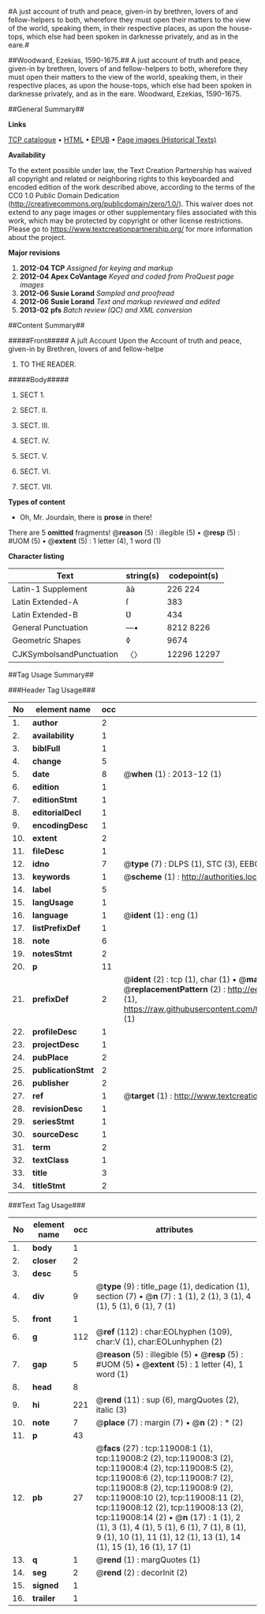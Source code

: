 #A just account of truth and peace, given-in by brethren, lovers of and fellow-helpers to both, wherefore they must open their matters to the view of the world, speaking them, in their respective places, as upon the house-tops, which else had been spoken in darknesse privately, and as in the eare.#

##Woodward, Ezekias, 1590-1675.##
A just account of truth and peace, given-in by brethren, lovers of and fellow-helpers to both, wherefore they must open their matters to the view of the world, speaking them, in their respective places, as upon the house-tops, which else had been spoken in darknesse privately, and as in the eare.
Woodward, Ezekias, 1590-1675.

##General Summary##

**Links**

[TCP catalogue](http://www.ota.ox.ac.uk/tcp/)  • 
[HTML](http://tei.it.ox.ac.uk/tcp/Texts-HTML/free/A96/A96895.html)  • 
[EPUB](http://tei.it.ox.ac.uk/tcp/Texts-EPUB/free/A96/A96895.epub) • 
[Page images (Historical Texts)](https://historicaltexts.jisc.ac.uk/eebo-99866724e)

**Availability**

To the extent possible under law, the Text Creation Partnership has waived all copyright and related or neighboring rights to this keyboarded and encoded edition of the work described above, according to the terms of the CC0 1.0 Public Domain Dedication (http://creativecommons.org/publicdomain/zero/1.0/). This waiver does not extend to any page images or other supplementary files associated with this work, which may be protected by copyright or other license restrictions. Please go to https://www.textcreationpartnership.org/ for more information about the project.

**Major revisions**

1. __2012-04__ __TCP__ *Assigned for keying and markup*
1. __2012-04__ __Apex CoVantage__ *Keyed and coded from ProQuest page images*
1. __2012-06__ __Susie Lorand__ *Sampled and proofread*
1. __2012-06__ __Susie Lorand__ *Text and markup reviewed and edited*
1. __2013-02__ __pfs__ *Batch review (QC) and XML conversion*

##Content Summary##

#####Front#####
A juſt Account Upon the Account of truth and peace, given-in by Brethren, lovers of and fellow-helpe
1. TO THE READER.

#####Body#####

1. SECT 1.

1. SECT. II.

1. SECT. III.

1. SECT. IV.

1. SECT. V.

1. SECT. VI.

1. SECT. VII.

**Types of content**

  * Oh, Mr. Jourdain, there is **prose** in there!

There are 5 **omitted** fragments! 
 @__reason__ (5) : illegible (5)  •  @__resp__ (5) : #UOM (5)  •  @__extent__ (5) : 1 letter (4), 1 word (1)

**Character listing**


|Text|string(s)|codepoint(s)|
|---|---|---|
|Latin-1 Supplement|âà|226 224|
|Latin Extended-A|ſ|383|
|Latin Extended-B|Ʋ|434|
|General Punctuation|—•|8212 8226|
|Geometric Shapes|◊|9674|
|CJKSymbolsandPunctuation|〈〉|12296 12297|

##Tag Usage Summary##

###Header Tag Usage###

|No|element name|occ|attributes|
|---|---|---|---|
|1.|__author__|2||
|2.|__availability__|1||
|3.|__biblFull__|1||
|4.|__change__|5||
|5.|__date__|8| @__when__ (1) : 2013-12 (1)|
|6.|__edition__|1||
|7.|__editionStmt__|1||
|8.|__editorialDecl__|1||
|9.|__encodingDesc__|1||
|10.|__extent__|2||
|11.|__fileDesc__|1||
|12.|__idno__|7| @__type__ (7) : DLPS (1), STC (3), EEBO-CITATION (1), PROQUEST (1), VID (1)|
|13.|__keywords__|1| @__scheme__ (1) : http://authorities.loc.gov/ (1)|
|14.|__label__|5||
|15.|__langUsage__|1||
|16.|__language__|1| @__ident__ (1) : eng (1)|
|17.|__listPrefixDef__|1||
|18.|__note__|6||
|19.|__notesStmt__|2||
|20.|__p__|11||
|21.|__prefixDef__|2| @__ident__ (2) : tcp (1), char (1)  •  @__matchPattern__ (2) : ([0-9\-]+):([0-9IVX]+) (1), (.+) (1)  •  @__replacementPattern__ (2) : http://eebo.chadwyck.com/downloadtiff?vid=$1&page=$2 (1), https://raw.githubusercontent.com/textcreationpartnership/Texts/master/tcpchars.xml#$1 (1)|
|22.|__profileDesc__|1||
|23.|__projectDesc__|1||
|24.|__pubPlace__|2||
|25.|__publicationStmt__|2||
|26.|__publisher__|2||
|27.|__ref__|1| @__target__ (1) : http://www.textcreationpartnership.org/docs/. (1)|
|28.|__revisionDesc__|1||
|29.|__seriesStmt__|1||
|30.|__sourceDesc__|1||
|31.|__term__|2||
|32.|__textClass__|1||
|33.|__title__|3||
|34.|__titleStmt__|2||


###Text Tag Usage###

|No|element name|occ|attributes|
|---|---|---|---|
|1.|__body__|1||
|2.|__closer__|2||
|3.|__desc__|5||
|4.|__div__|9| @__type__ (9) : title_page (1), dedication (1), section (7)  •  @__n__ (7) : 1 (1), 2 (1), 3 (1), 4 (1), 5 (1), 6 (1), 7 (1)|
|5.|__front__|1||
|6.|__g__|112| @__ref__ (112) : char:EOLhyphen (109), char:V (1), char:EOLunhyphen (2)|
|7.|__gap__|5| @__reason__ (5) : illegible (5)  •  @__resp__ (5) : #UOM (5)  •  @__extent__ (5) : 1 letter (4), 1 word (1)|
|8.|__head__|8||
|9.|__hi__|221| @__rend__ (11) : sup (6), margQuotes (2), italic (3)|
|10.|__note__|7| @__place__ (7) : margin (7)  •  @__n__ (2) : * (2)|
|11.|__p__|43||
|12.|__pb__|27| @__facs__ (27) : tcp:119008:1 (1), tcp:119008:2 (2), tcp:119008:3 (2), tcp:119008:4 (2), tcp:119008:5 (2), tcp:119008:6 (2), tcp:119008:7 (2), tcp:119008:8 (2), tcp:119008:9 (2), tcp:119008:10 (2), tcp:119008:11 (2), tcp:119008:12 (2), tcp:119008:13 (2), tcp:119008:14 (2)  •  @__n__ (17) : 1 (1), 2 (1), 3 (1), 4 (1), 5 (1), 6 (1), 7 (1), 8 (1), 9 (1), 10 (1), 11 (1), 12 (1), 13 (1), 14 (1), 15 (1), 16 (1), 17 (1)|
|13.|__q__|1| @__rend__ (1) : margQuotes (1)|
|14.|__seg__|2| @__rend__ (2) : decorInit (2)|
|15.|__signed__|1||
|16.|__trailer__|1||
